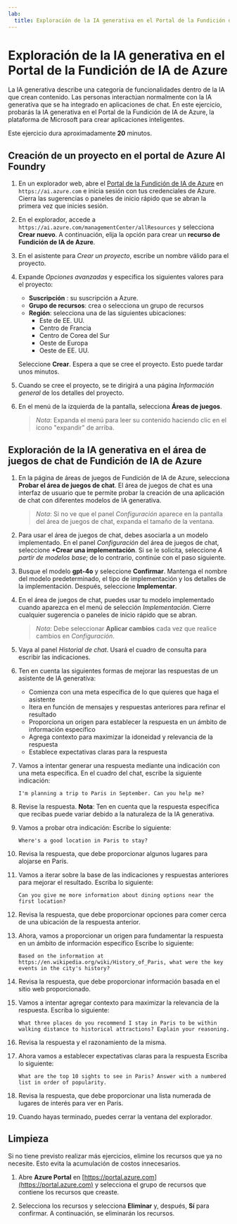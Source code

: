 ```yaml
---
lab:
  title: Exploración de la IA generativa en el Portal de la Fundición de IA de Azure
---
```


# Exploración de la IA generativa en el Portal de la Fundición de IA de Azure

La IA generativa describe una categoría de funcionalidades dentro de la IA que crean contenido. Las personas interactúan normalmente con la IA generativa que se ha integrado en aplicaciones de chat. En este ejercicio, probarás la IA generativa en el Portal de la Fundición de IA de Azure, la plataforma de Microsoft para crear aplicaciones inteligentes. 

Este ejercicio dura aproximadamente **20** minutos.

## Creación de un proyecto en el portal de Azure AI Foundry

1. En un explorador web, abre el [Portal de la Fundición de IA de Azure](https://ai.azure.com) en `https://ai.azure.com` e inicia sesión con tus credenciales de Azure. Cierra las sugerencias o paneles de inicio rápido que se abran la primera vez que inicies sesión. 

1. En el explorador, accede a `https://ai.azure.com/managementCenter/allResources` y selecciona **Crear nuevo**. A continuación, elija la opción para crear un **recurso de Fundición de IA de Azure**.

1. En el asistente para *Crear un proyecto*, escribe un nombre válido para el proyecto.

1. Expande *Opciones avanzadas* y especifica los siguientes valores para el proyecto:
    - **Suscripción** : su suscripción a Azure.
    - **Grupo de recursos**: crea o selecciona un grupo de recursos
    - **Región**: selecciona una de las siguientes ubicaciones:
        * Este de EE. UU.
        * Centro de Francia
        * Centro de Corea del Sur
        * Oeste de Europa
        * Oeste de EE. UU.

    Seleccione **Crear**. Espera a que se cree el proyecto. Esto puede tardar unos minutos.

1. Cuando se cree el proyecto, se te dirigirá a una página *Información general* de los detalles del proyecto.

1. En el menú de la izquierda de la pantalla, selecciona **Áreas de juegos**. 

    >*Nota*: Expanda el menú para leer su contenido haciendo clic en el icono "expandir" de arriba.

## Exploración de la IA generativa en el área de juegos de chat de Fundición de IA de Azure

1. En la página de áreas de juegos de Fundición de IA de Azure, selecciona **Probar el área de juegos de chat**. El área de juegos de chat es una interfaz de usuario que te permite probar la creación de una aplicación de chat con diferentes modelos de IA generativa.  

    >*Nota*: Si no ve que el panel *Configuración* aparece en la pantalla del área de juegos de chat, expanda el tamaño de la ventana.  

1. Para usar el área de juegos de chat, debes asociarla a un modelo implementado. En el panel *Configuración* del área de juegos de chat, seleccione **+Crear una implementación**. Si se le solicita, seleccione *A partir de modelos base*; de lo contrario, continúe con el paso siguiente. 

1. Busque el modelo **gpt-4o** y seleccione **Confirmar**. Mantenga el nombre del modelo predeterminado, el tipo de implementación y los detalles de la implementación. Después, seleccione **Implementar**.

1. En el área de juegos de chat, puedes usar tu modelo implementado cuando aparezca en el menú de selección *Implementación*. Cierre cualquier sugerencia o paneles de inicio rápido que se abran. 

    >*Nota*: Debe seleccionar **Aplicar cambios** cada vez que realice cambios en *Configuración*. 

1. Vaya al panel *Historial de chat*. Usará el cuadro de consulta para escribir las indicaciones. 

1. Ten en cuenta las siguientes formas de mejorar las respuestas de un asistente de IA generativa:
    - Comienza con una meta específica de lo que quieres que haga el asistente
    - Itera en función de mensajes y respuestas anteriores para refinar el resultado
    - Proporciona un origen para establecer la respuesta en un ámbito de información específico
    - Agrega contexto para maximizar la idoneidad y relevancia de la respuesta
    - Establece expectativas claras para la respuesta

1. Vamos a intentar generar una respuesta mediante una indicación con una meta específica. En el cuadro del chat, escribe la siguiente indicación:

    ```prompt
    I'm planning a trip to Paris in September. Can you help me?
    ```

1. Revise la respuesta. **Nota**: Ten en cuenta que la respuesta específica que recibas puede variar debido a la naturaleza de la IA generativa.
 
1. Vamos a probar otra indicación: Escribe lo siguiente:

    ```prompt
    Where's a good location in Paris to stay? 
    ```

1. Revisa la respuesta, que debe proporcionar algunos lugares para alojarse en París.

1. Vamos a iterar sobre la base de las indicaciones y respuestas anteriores para mejorar el resultado. Escriba lo siguiente:
    
    ```prompt
    Can you give me more information about dining options near the first location?
    ``` 

1. Revisa la respuesta, que debe proporcionar opciones para comer cerca de una ubicación de la respuesta anterior. 

1. Ahora, vamos a proporcionar un origen para fundamentar la respuesta en un ámbito de información específico Escribe lo siguiente: 
    
    ```prompt
    Based on the information at https://en.wikipedia.org/wiki/History_of_Paris, what were the key events in the city's history?
    ```

1. Revisa la respuesta, que debe proporcionar información basada en el sitio web proporcionado. 

1. Vamos a intentar agregar contexto para maximizar la relevancia de la respuesta. Escriba lo siguiente: 

    ```prompt
    What three places do you recommend I stay in Paris to be within walking distance to historical attractions? Explain your reasoning.
    ```

1. Revisa la respuesta y el razonamiento de la misma.  

1. Ahora vamos a establecer expectativas claras para la respuesta Escriba lo siguiente:
    
    ```prompt
    What are the top 10 sights to see in Paris? Answer with a numbered list in order of popularity.
    ```

1. Revisa la respuesta, que debe proporcionar una lista numerada de lugares de interés para ver en París.

1. Cuando hayas terminado, puedes cerrar la ventana del explorador.

## Limpieza

Si no tiene previsto realizar más ejercicios, elimine los recursos que ya no necesite. Esto evita la acumulación de costos innecesarios.

1. Abre **Azure Portal** en [https://portal.azure.com](https://portal.azure.com) y selecciona el grupo de recursos que contiene los recursos que creaste.

1. Selecciona los recursos y selecciona **Eliminar** y, después, **Sí** para confirmar. A continuación, se eliminarán los recursos.
